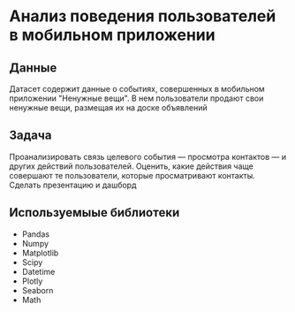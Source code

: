 # Анализ поведения пользователей в мобильном приложении
## Данные
Датасет содержит данные о событиях, совершенных в мобильном приложении "Ненужные вещи". В нем пользователи продают свои ненужные вещи, размещая их на доске объявлений
## Задача
Проанализировать связь целевого события — просмотра контактов — и других действий пользователей. Оценить, какие действия чаще совершают те пользователи, которые просматривают контакты. Сделать презентацию и дашборд 
## Используемыые библиотеки
- Pandas
- Numpy
- Matplotlib
- Scipy
- Datetime
- Plotly
- Seaborn
- Math
